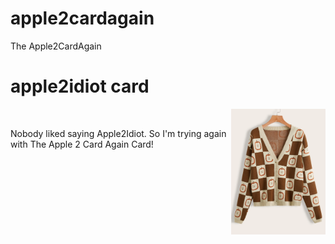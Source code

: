 # apple2cardagain
The Apple2CardAgain

# apple2idiot card
<img align='right' width='30%' src='https://raw.githubusercontent.com/equant/apple2cardagain/main/media/apple_cardigan.webp'><br>

Nobody liked saying Apple2Idiot.  So I'm trying again with The Apple 2 Card Again Card!

